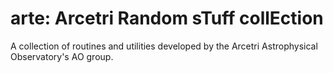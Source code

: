# arte: Arcetri Random sTuff collEction

A collection of routines and utilities
developed by the Arcetri Astrophysical Observatory's AO group.

